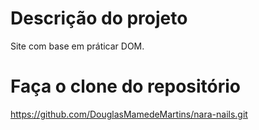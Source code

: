 # Descrição do projeto
Site com base em práticar DOM.

# Faça o clone do repositório
https://github.com/DouglasMamedeMartins/nara-nails.git
